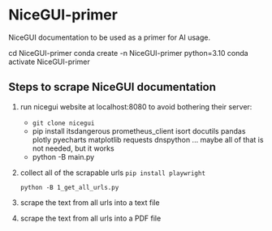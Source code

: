 # NiceGUI-primer
 NiceGUI documentation to be used as a primer for AI usage.

cd NiceGUI-primer
conda create -n NiceGUI-primer python=3.10
conda activate NiceGUI-primer

## Steps to scrape NiceGUI documentation

1. run nicegui website at localhost:8080 to avoid bothering their server:
	- ```git clone nicegui```
	- pip install itsdangerous prometheus_client isort docutils pandas plotly pyecharts matplotlib requests dnspython
	  ... maybe all of that is not needed, but it works
	- python -B main.py

2. collect all of the scrapable urls 
	```pip install playwright```

	```python -B 1_get_all_urls.py```

3. scrape the text from all urls into a text file

4. scrape the text from all urls into a PDF file